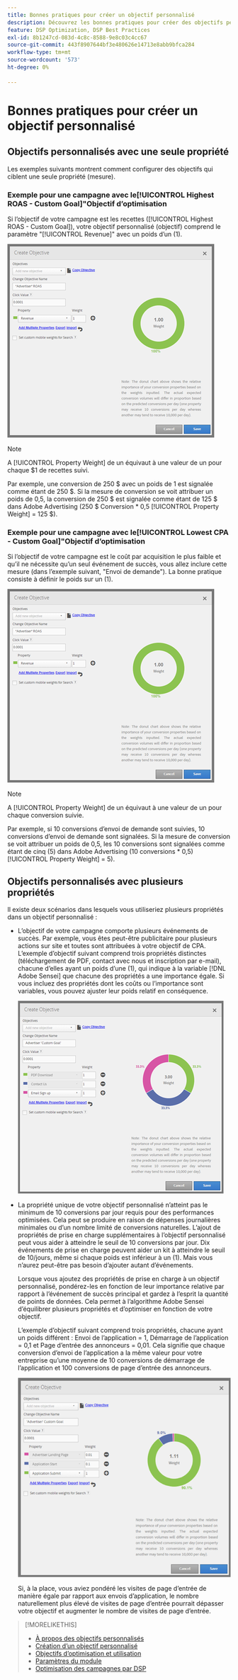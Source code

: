```yaml
---
title: Bonnes pratiques pour créer un objectif personnalisé
description: Découvrez les bonnes pratiques pour créer des objectifs personnalisés afin de définir vos événements de succès.
feature: DSP Optimization, DSP Best Practices
exl-id: 8b1247cd-083d-4c8c-8588-9e8c03c4cc67
source-git-commit: 443f8907644bf3e480626e14713e8abb9bfca284
workflow-type: tm+mt
source-wordcount: '573'
ht-degree: 0%

---
```


# Bonnes pratiques pour créer un objectif personnalisé

## Objectifs personnalisés avec une seule propriété

Les exemples suivants montrent comment configurer des objectifs qui ciblent une seule propriété (mesure).

### Exemple pour une campagne avec le[!UICONTROL Highest ROAS - Custom Goal]&quot;Objectif d’optimisation

Si l’objectif de votre campagne est les recettes ([!UICONTROL Highest ROAS - Custom Goal]), votre objectif personnalisé (objectif) comprend le paramètre &quot;[!UICONTROL Revenue]&quot; avec un poids d’un (1).

![exemple d’un objectif personnalisé ROAS avec une seule propriété](/help/dsp/assets/custom-goal-roas.png)

>[!NOTE]
>
> A [!UICONTROL Property Weight] de un équivaut à une valeur de un pour chaque $1 de recettes suivi.
>
> Par exemple, une conversion de 250 $ avec un poids de 1 est signalée comme étant de 250 $. Si la mesure de conversion se voit attribuer un poids de 0,5, la conversion de 250 $ est signalée comme étant de 125 $ dans Adobe Advertising (250 $ Conversion * 0,5 [!UICONTROL Property Weight] = 125 $).

### Exemple pour une campagne avec le[!UICONTROL Lowest CPA - Custom Goal]&quot;Objectif d’optimisation

Si l’objectif de votre campagne est le coût par acquisition le plus faible et qu’il ne nécessite qu’un seul événement de succès, vous allez inclure cette mesure (dans l’exemple suivant, &quot;Envoi de demande&quot;). La bonne pratique consiste à définir le poids sur un (1).

![exemple d’un objectif personnalisé CPA avec une seule propriété](/help/dsp/assets/custom-goal-roas.png)

>[!NOTE]
>
> A [!UICONTROL Property Weight] de un équivaut à une valeur de un pour chaque conversion suivie.
>
> Par exemple, si 10 conversions d’envoi de demande sont suivies, 10 conversions d’envoi de demande sont signalées.  Si la mesure de conversion se voit attribuer un poids de 0,5, les 10 conversions sont signalées comme étant de cinq (5) dans Adobe Advertising (10 conversions * 0,5) [!UICONTROL Property Weight] = 5).

## Objectifs personnalisés avec plusieurs propriétés

Il existe deux scénarios dans lesquels vous utiliseriez plusieurs propriétés dans un objectif personnalisé :

* L’objectif de votre campagne comporte plusieurs événements de succès. Par exemple, vous êtes peut-être publicitaire pour plusieurs actions sur site et toutes sont attribuées à votre objectif de CPA. L’exemple d’objectif suivant comprend trois propriétés distinctes (téléchargement de PDF, contact avec nous et inscription par e-mail), chacune d’elles ayant un poids d’une (1), qui indique à la variable [!DNL Adobe Sensei] que chacune des propriétés a une importance égale. Si vous incluez des propriétés dont les coûts ou l’importance sont variables, vous pouvez ajuster leur poids relatif en conséquence.

   ![exemple d’un objectif personnalisé avec plusieurs propriétés](/help/dsp/assets/custom-goal-multiple-properties.png)

* La propriété unique de votre objectif personnalisé n’atteint pas le minimum de 10 conversions par jour requis pour des performances optimisées. Cela peut se produire en raison de dépenses journalières minimales ou d’un nombre limité de conversions naturelles. L’ajout de propriétés de prise en charge supplémentaires à l’objectif personnalisé peut vous aider à atteindre le seuil de 10 conversions par jour. Dix événements de prise en charge peuvent aider un kit à atteindre le seuil de 10/jours, même si chaque poids est inférieur à un (1). Mais vous n’aurez peut-être pas besoin d’ajouter autant d’événements.

   Lorsque vous ajoutez des propriétés de prise en charge à un objectif personnalisé, pondérez-les en fonction de leur importance relative par rapport à l’événement de succès principal et gardez à l’esprit la quantité de points de données. Cela permet à l’algorithme Adobe Sensei d’équilibrer plusieurs propriétés et d’optimiser en fonction de votre objectif.

   L’exemple d’objectif suivant comprend trois propriétés, chacune ayant un poids différent : Envoi de l’application = 1, Démarrage de l’application = 0,1 et Page d’entrée des annonceurs = 0,01. Cela signifie que chaque conversion d’envoi de l’application a la même valeur pour votre entreprise qu’une moyenne de 10 conversions de démarrage de l’application et 100 conversions de page d’entrée des annonceurs.

   ![exemple d’un objectif personnalisé avec plusieurs propriétés](/help/dsp/assets/custom-goal-multiple-properties2.png)

   Si, à la place, vous aviez pondéré les visites de page d’entrée de manière égale par rapport aux envois d’application, le nombre naturellement plus élevé de visites de page d’entrée pourrait dépasser votre objectif et augmenter le nombre de visites de page d’entrée.<!--reword-->

>[!MORELIKETHIS]
>
>* [À propos des objectifs personnalisés](custom-goal-about.md)
>* [Création d’un objectif personnalisé](custom-goal-create.md)
>* [Objectifs d’optimisation et utilisation](optimization-goals.md)
>* [Paramètres du module](/help/dsp/campaign-management/packages/package-settings.md)
> * [Optimisation des campagnes par DSP](optimization-how-dsp-optimizes-campaigns.md)

